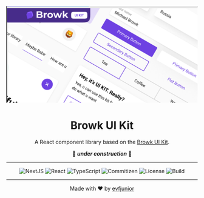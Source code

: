 <div align="center">
  <img src=".github/assets/browk-ui-kit.png" alt="Browk UI Kit preview">

  <h1>Browk UI Kit</h1>
  <p>A React component library based on the <a href="https://www.figma.com/community/file/817436609226882468">Browk UI Kit</a>.</p>

🚧 **_under construction_** 🚧

</div>

<div align="center">

---

![NextJS](https://img.shields.io/github/package-json/dependency-version/evfjunior/nextjs-template/next?color=212121&logo=Next.js&style=for-the-badge)
![React](https://img.shields.io/github/package-json/dependency-version/evfjunior/nextjs-template/react?color=61dbfb&logo=React&style=for-the-badge)
![TypeScript](https://img.shields.io/github/package-json/dependency-version/evfjunior/nextjs-template/dev/typescript/main?color=007acc&logo=Typescript&style=for-the-badge)
![Commitizen](https://img.shields.io/badge/commitizen-friendly-brightgreen?style=for-the-badge&logo=)
![License](https://img.shields.io/github/license/evfjunior/nextjs-template?color=%23a31f34&style=for-the-badge)
![Build](https://img.shields.io/github/workflow/status/evfjunior/nextjs-template/ci?style=for-the-badge&logo=Github)

</div>

<hr>

<div align="center">

Made with ❤️ by [evfjunior](https://github.com/evfjunior)

</div>
